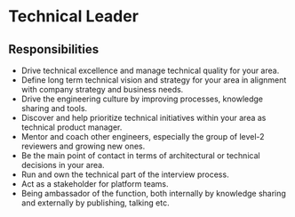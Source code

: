 # Technical Leader

## Responsibilities

- Drive technical excellence and manage technical quality for your area.
- Define long term technical vision and strategy for your area in alignment with company strategy and business needs.
- Drive the engineering culture by improving processes, knowledge sharing and tools.
- Discover and help prioritize technical initiatives within your area as technical product manager.
- Mentor and coach other engineers, especially the group of level-2 reviewers and growing new ones.
- Be the main point of contact in terms of architectural or technical decisions in your area.
- Run and own the technical part of the interview process.
- Act as a stakeholder for platform teams.
- Being ambassador of the function, both internally by knowledge sharing and externally by publishing, talking etc.
